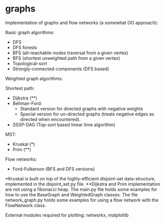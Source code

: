 # graphs
Implementation of graphs and flow networks (a somewhat OO approach):

Basic graph algorithms:
- DFS
- DFS forests
- BFS (all-reachable-nodes traversal from a given vertex)
- BFS (shortest unweighted path from a given vertex)
- Topological-sort
- Strongly-connected-components (DFS based)

Weighted graph algorithms:

  Shortest path:
  - Dijkstra (**)
  - Bellman-Ford:
    - Standard version for directed graphs with negative weights
    - Special version for un-directed graphs (treats negative edges as directed when encountered).
  - SSSP-DAG (Top-sort based linear time algorithm)
  
  MST:
  - Kruskal (*)
  - Prim (**)
  
Flow networks:
- Ford-Fulkerson (BFS and DFS versions)
  
*Kruskal is built on top of the highly-efficient disjoint-set data-structure, implemented in the disjoint_set.py file.
\*\*Dijkstra and Prim implementation are not using a fibonacci heap.
The main.py file holds some examples for how to use the BaseGraph and WeightedGraph classes.
The file network_graph.py holds some examples for using a flow network with the FlowNetwork class.


External modules required for plotting: networkx, matplotlib
